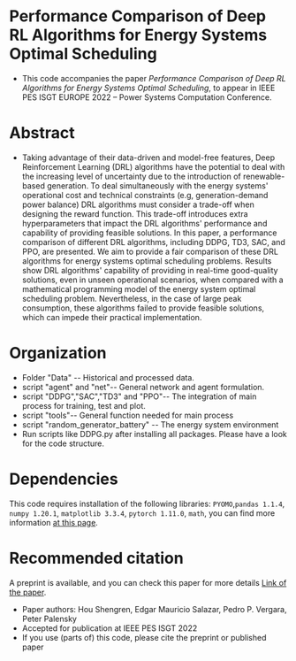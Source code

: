 
# Performance Comparison of Deep RL Algorithms for Energy Systems Optimal Scheduling

* This code accompanies the paper <i>Performance Comparison of Deep RL Algorithms for Energy Systems Optimal Scheduling</i>, to appear in IEEE PES ISGT EUROPE 2022 – Power Systems Computation Conference.
# Abstract 
* Taking advantage of their data-driven and model-free features, Deep Reinforcement Learning (DRL) algorithms have the potential to deal with the increasing level of uncertainty due to the introduction of renewable-based generation. To deal simultaneously with the energy systems' operational cost and technical constraints (e.g, generation-demand power balance) DRL algorithms must consider a trade-off when designing the reward function. This trade-off introduces extra hyperparameters that impact the DRL algorithms' performance and capability of providing feasible solutions. In this paper, a performance comparison of different DRL algorithms, including DDPG, TD3, SAC, and PPO, are presented. We aim to provide a fair comparison of these DRL algorithms for energy systems optimal scheduling problems. Results show DRL algorithms' capability of providing in real-time good-quality solutions, even in unseen operational scenarios, when compared with a mathematical programming model of the energy system optimal scheduling problem. Nevertheless, in the case of large peak consumption, these algorithms failed to provide feasible solutions, which can impede their practical implementation.
# Organization
* Folder "Data" -- Historical and processed data.
* script "agent" and "net"-- General network and agent formulation.
* script "DDPG","SAC","TD3" and "PPO"-- The integration of main process for training, test and plot.
* script "tools"-- General function needed for main process 
* script "random_generator_battery" -- The energy system environment
* Run scripts like DDPG.py after installing all packages. Please have a look for the code structure.
# Dependencies
This code requires installation of the following libraries: ```PYOMO```,```pandas 1.1.4```, ```numpy 1.20.1```, ```matplotlib 3.3.4```, ```pytorch 1.11.0```,  ```math```, you can find more information [at this page](https://arxiv.org/abs/).
# Recommended citation
A preprint is available, and you can check this paper for more details  [Link of the paper](https://github.com/josipd/torch-two-sample/blob/master/docs/index.rst#id11).
* Paper authors: Hou Shengren, Edgar Mauricio Salazar, Pedro P. Vergara, Peter Palensky
* Accepted for publication at IEEE PES ISGT 2022
* If you use (parts of) this code, please cite the preprint or published paper

